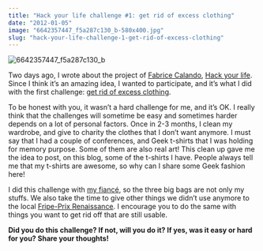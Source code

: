 ```yaml
---
title: "Hack your life challenge #1: get rid of excess clothing"
date: "2012-01-05"
image: "6642357447_f5a287c130_b-580x400.jpg"
slug: "hack-your-life-challenge-1-get-rid-of-excess-clothing"
---
```


![](images/6642357447_f5a287c130_b-580x400.jpg "6642357447_f5a287c130_b")

Two days ago, I wrote about the project of [Fabrice Calando](https://fabricecalando.com), [Hack your life](https://fred.dev/hack-your-life/). Since I think it’s an amazing idea, I wanted to participate, and it’s what I did with the first challenge: [get rid of excess clothing](https://fabricecalando.com/hack-your-life/).

To be honest with you, it wasn’t a hard challenge for me, and it’s OK. I really think that the challenges will sometime be easy and sometimes harder depends on a lot of personal factors. Once in 2-3 months, I clean my wardrobe, and give to charity the clothes that I don’t want anymore. I must say that I had a couple of conferences, and Geek t-shirts that I was holding for memory purpose. Some of them are also real art! This clean up gave me the idea to post, on this blog, some of the t-shirts I have. People always tell me that my t-shirts are awesome, so why can I share some Geek fashion here!

I did this challenge with [my fiancé](https://twitter.com/#!/EmilieJolie), so the three big bags are not only my stuffs. We also take the time to give other things we didn’t use anymore to the local [Fripe-Prix Renaissance](https://www.renaissancequebec.ca/). I encourage you to do the same with things you want to get rid off that are still usable.

**Did you do this challenge? If not, will you do it? If yes, was it easy or hard for you? Share your thoughts!**
